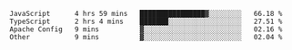 <!--START_SECTION:waka-->

```text
JavaScript      4 hrs 59 mins   ████████████████▓░░░░░░░░   66.18 %
TypeScript      2 hrs 4 mins    ███████░░░░░░░░░░░░░░░░░░   27.51 %
Apache Config   9 mins          ▓░░░░░░░░░░░░░░░░░░░░░░░░   02.16 %
Other           9 mins          ▓░░░░░░░░░░░░░░░░░░░░░░░░   02.04 %
```

<!--END_SECTION:waka-->


<!--
**Leorio21/Leorio21** is a ✨ _special_ ✨ repository because its `README.md` (this file) appears on your GitHub profile.

Here are some ideas to get you started:

- 🔭 I’m currently working on ...
- 🌱 I’m currently learning ...
- 👯 I’m looking to collaborate on ...
- 🤔 I’m looking for help with ...
- 💬 Ask me about ...
- 📫 How to reach me: ...
- 😄 Pronouns: ...
- ⚡ Fun fact: ...
-->

